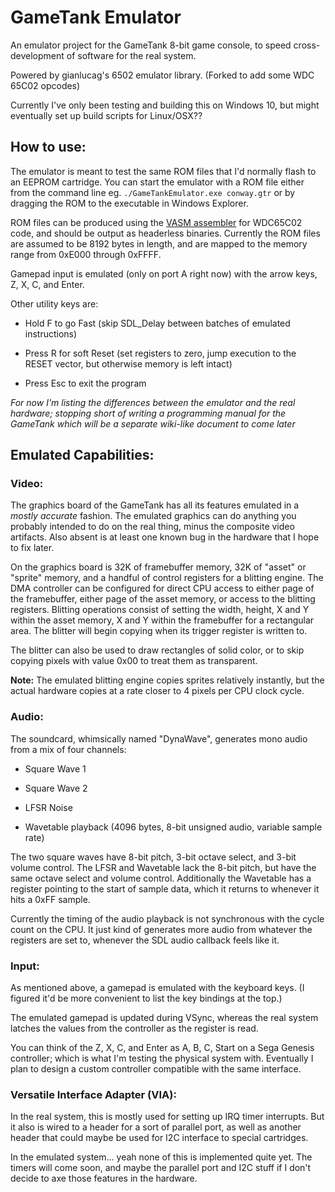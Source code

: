 # GameTank Emulator

An emulator project for the GameTank 8-bit game console, to speed cross-development of software for the real system.

Powered by gianlucag's 6502 emulator library. (Forked to add some WDC 65C02 opcodes)

Currently I've only been testing and building this on Windows 10, but might eventually set up build scripts for Linux/OSX??

## How to use:
The emulator is meant to test the same ROM files that I'd normally flash to an EEPROM cartridge. You can start the emulator with a ROM file
either from the command line eg. `./GameTankEmulator.exe conway.gtr` or by dragging the ROM to the executable in Windows Explorer.

ROM files can be produced using the [VASM assembler](http://sun.hasenbraten.de/vasm/) for WDC65C02 code, and should be output as headerless binaries. Currently the ROM files are assumed to be 8192 bytes in length, and are mapped to the memory range from 0xE000 through 0xFFFF.

Gamepad input is emulated (only on port A right now) with the arrow keys, Z, X, C, and Enter.

Other utility keys are:

* Hold F to go Fast (skip SDL_Delay between batches of emulated instructions)

* Press R for soft Reset (set registers to zero, jump execution to the RESET vector, but otherwise memory is left intact)

* Press Esc to exit the program

_For now I'm listing the differences between the emulator and the real hardware; stopping short of writing a programming manual for the GameTank which will be a separate wiki-like document to come later_

## Emulated Capabilities:

### Video:

The graphics board of the GameTank has all its features emulated in a _mostly accurate_ fashion. The emulated graphics can do anything you probably intended to do on the real thing, minus the composite video artifacts. Also absent is at least one known bug in the hardware that I hope to fix later.

On the graphics board is 32K of framebuffer memory, 32K of "asset" or "sprite" memory, and a handful of control registers for a blitting engine. The DMA controller can be configured for direct CPU access to either page of the framebuffer, either page of the asset memory, or access to the blitting registers. Blitting operations consist of setting the width, height, X and Y within the asset memory, X and Y within the framebuffer for a rectangular area. The blitter will begin copying when its trigger register is written to.

The blitter can also be used to draw rectangles of solid color, or to skip copying pixels with value 0x00 to treat them as transparent.

**Note:** The emulated blitting engine copies sprites relatively instantly, but the actual hardware copies at a rate closer to 4 pixels per CPU clock cycle.

### Audio:

The soundcard, whimsically named "DynaWave", generates mono audio from a mix of four channels:

* Square Wave 1

* Square Wave 2

* LFSR Noise

* Wavetable playback (4096 bytes, 8-bit unsigned audio, variable sample rate)

The two square waves have 8-bit pitch, 3-bit octave select, and 3-bit volume control. The LFSR and Wavetable lack the 8-bit pitch, but have the same octave select and volume control. Additionally the Wavetable has a register pointing to the start of sample data, which it returns to whenever it hits a 0xFF sample.

Currently the timing of the audio playback is not synchronous with the cycle count on the CPU. It just kind of generates more audio from whatever the registers are set to, whenever the SDL audio callback feels like it.

### Input:

As mentioned above, a gamepad is emulated with the keyboard keys. (I figured it'd be more convenient to list the key bindings at the top.)

The emulated gamepad is updated during VSync, whereas the real system latches the values from the controller as the register is read.

You can think of the Z, X, C, and Enter as A, B, C, Start on a Sega Genesis controller; which is what I'm testing the physical system with. Eventually I plan to design a custom controller compatible with the same interface.
### Versatile Interface Adapter (VIA):

In the real system, this is mostly used for setting up IRQ timer interrupts. But it also is wired to a header for a sort of parallel port, as well as another header that could maybe be used for I2C interface to special cartridges.

In the emulated system... yeah none of this is implemented quite yet. The timers will come soon, and maybe the parallel port and I2C stuff if I don't decide to axe those features in the hardware.